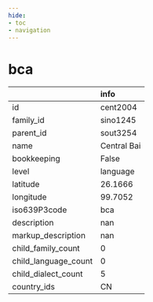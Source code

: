 ```yaml
---
hide:
- toc
- navigation
---
```

# bca
|                      | info        |
|:---------------------|:------------|
| id                   | cent2004    |
| family_id            | sino1245    |
| parent_id            | sout3254    |
| name                 | Central Bai |
| bookkeeping          | False       |
| level                | language    |
| latitude             | 26.1666     |
| longitude            | 99.7052     |
| iso639P3code         | bca         |
| description          | nan         |
| markup_description   | nan         |
| child_family_count   | 0           |
| child_language_count | 0           |
| child_dialect_count  | 5           |
| country_ids          | CN          |